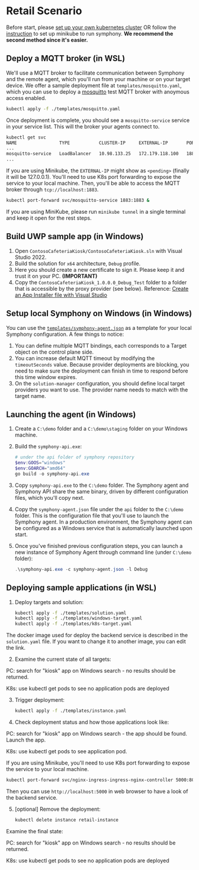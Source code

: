 # Retail Scenario

Before start, please [set up your own kubernetes cluster](https://kubernetes.io/docs/setup/) OR follow the [instruction](../../../test/localenv/README.md) to set up minikube to run symphony. **We recommend the second method since it's easier.**

## Deploy a MQTT broker (in WSL)

We'll use a MQTT broker to facilitate communication between Symphony and the remote agent, which you'll run from your machine or on your target device. 
We offer a sample deployment file at `templates/mosquitto.yaml`, which you can use to deploy a [mosquitto](https://mosquitto.org/) test MQTT broker with anoymous access enabled.

  ```bash
  kubectl apply -f ./templates/mosquitto.yaml
  ```

Once deployment is complete, you should see a `mosquitto-service` service in your service list. This will the broker your agents connect to.

  ```bash
  kubectl get svc
  NAME                TYPE           CLUSTER-IP     EXTERNAL-IP       PORT(S)
  ...
  mosquitto-service   LoadBalancer   10.98.133.25   172.179.118.100   1883:32450/TCP
  ...
  ```

If you are using Minikube, the `EXTERNAL-IP` might show as `<pending>` (finally it will be 127.0.0.1). You'll need to use K8s port forwarding to expose the service to your local machine. Then, you'll be able to access the MQTT broker through `tcp://localhost:1883`.

  ```bash
  kubectl port-forward svc/mosquitto-service 1883:1883 &
  ```

If you are using MiniKube, please run `minikube tunnel` in a single terminal and keep it open for the rest steps.

## Build UWP sample app (in Windows)
1. Open `ContosoCafeteriaKiosk/ContosoCafeteriaKiosk.sln` with Visual Studio 2022.
2. Build the solution for `x64` architecture, `Debug` profile.
3. Here you should create a new certificate to sign it. Please keep it and trust it on your PC. **(IMPORTANT)**
4. Copy the `ContosoCafeteriaKiosk_1.0.0.0_Debug_Test` folder to a folder that is accessible by the proxy provider (see below).
Reference: [Create an App Installer file with Visual Studio](https://learn.microsoft.com/en-us/windows/msix/app-installer/create-appinstallerfile-vs)


## Setup local Symphony on Windows (in Windows)
You can use the [`templates/symphony-agent.json`](./templates/symphony-agent.json) as a template for your local Symphony configuration. A few things to notice:

1. You can define multiple MQTT bindings, each corresponds to a Target object on the control plane side.
2. You can increase default MQTT timeout by modifying the `timeoutSeconds` value. Because provider deployments are blocking, you need to make sure the deployment can finish in time to respond before this time window expires.
3. On the `solution-manager` configuration, you should define local target providers you want to use. The provider name needs to match with the target name.

## Launching the agent (in Windows)

1. Create a `C:\demo` folder and a `C:\demo\staging` folder on your Windows machine.

2. Build the `symphony-api.exe`:

   ```powershell
   # under the api folder of symphony repository
   $env:GOOS="windows"
   $env:GOARCH="amd64"
   go build -o symphony-api.exe
   ```

3. Copy `symphony-api.exe` to the `C:\demo` folder. The Symphony agent and Symphony API share the same binary, driven by different configuration files, which you'll copy next.

4. Copy the `symphony-agent.json` file under the `api` folder to the `C:\demo` folder. This is the configuration file that you'll use to launch the Symphony agent. In a production environment, the Symphony agent can be configured as a Windows service that is automatically launched upon start.


5. Once you've finished previous configuration steps, you can launch a new instance of Symphony Agent through command line (under `C:\demo` folder):

    ```powershell
    .\symphony-api.exe -c symphony-agent.json -l Debug
    ```

## Deploying sample applications (in WSL)

1. Deploy targets and solution:

    ```bash
    kubectl apply -f ./templates/solution.yaml
    kubectl apply -f ./templates/windows-target.yaml
    kubectl apply -f ./templates/k8s-target.yaml
    ```

The docker image used for deploy the backend service is described in the `solution.yaml` file. If you want to change it to another image, you can edit the link.

2. Examine the current state of all targets:

PC: search for "kiosk" app on Windows search - no results should be returned.

K8s: use kubectl get pods to see no application pods are deployed

3. Trigger deployment:

    ```bash
    kubectl apply -f ./templates/instance.yaml
    ```

4. Check deployment status and how those applications look like:

PC: search for "kiosk" app on Windows search - the app should be found. Launch the app.

K8s: use kubectl get pods to see application pod.

If you are using Minikube, you'll need to use K8s port forwarding to expose the service to your local machine.

  ```bash
  kubectl port-forward svc/nginx-ingress-ingress-nginx-controller 5000:80 &
  ```

Then you can use `http://localhost:5000` in web browser to have a look of the backend service. 

5. [optional] Remove the deployment:

    ```bash
    kubectl delete instance retail-instance
    ```

Examine the final state:

PC: search for "kiosk" app on Windows search - no results should be returned.

K8s: use kubectl get pods to see no application pods are deployed
